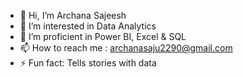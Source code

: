 - 👋 Hi, I’m Archana Sajeesh
- 👀 I’m interested in Data Analytics
- 🌱 I’m proficient in Power BI, Excel & SQL
- 📫 How to reach me : archanasaju2290@gmail.com
- ⚡ Fun fact: Tells stories with data

<!---
ArchanaSajeesh1/ArchanaSajeesh1 is a ✨ special ✨ repository because its `README.md` (this file) appears on your GitHub profile.
You can click the Preview link to take a look at your changes.
--->
